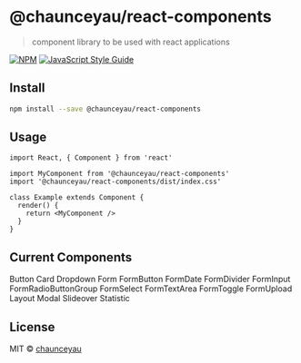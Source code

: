 # @chaunceyau/react-components

> component library to be used with react applications

[![NPM](https://img.shields.io/npm/v/@chaunceyau/react-components.svg)](https://www.npmjs.com/package/@chaunceyau/react-components) [![JavaScript Style Guide](https://img.shields.io/badge/code_style-standard-brightgreen.svg)](https://standardjs.com)

## Install

```bash
npm install --save @chaunceyau/react-components
```

## Usage

```tsx
import React, { Component } from 'react'

import MyComponent from '@chaunceyau/react-components'
import '@chaunceyau/react-components/dist/index.css'

class Example extends Component {
  render() {
    return <MyComponent />
  }
}
```

## Current Components

Button
Card
Dropdown
Form
FormButton
FormDate
FormDivider
FormInput
FormRadioButtonGroup
FormSelect
FormTextArea
FormToggle
FormUpload
Layout
Modal
Slideover
Statistic

## License

MIT © [chaunceyau](https://github.com/chaunceyau)
